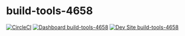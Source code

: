 # build-tools-4658

[![CircleCI](https://circleci.com/gh/pantheon-ci-bot/build-tools-4658.svg?style=shield)](https://circleci.com/gh/pantheon-ci-bot/build-tools-4658)
[![Dashboard build-tools-4658](https://img.shields.io/badge/dashboard-build_tools_4658-yellow.svg)](https://dashboard.pantheon.io/sites/c8394dd7-4c33-443e-9cbd-eb505036f92a#dev/code)
[![Dev Site build-tools-4658](https://img.shields.io/badge/site-build_tools_4658-blue.svg)](http://dev-build-tools-4658.pantheonsite.io/)
